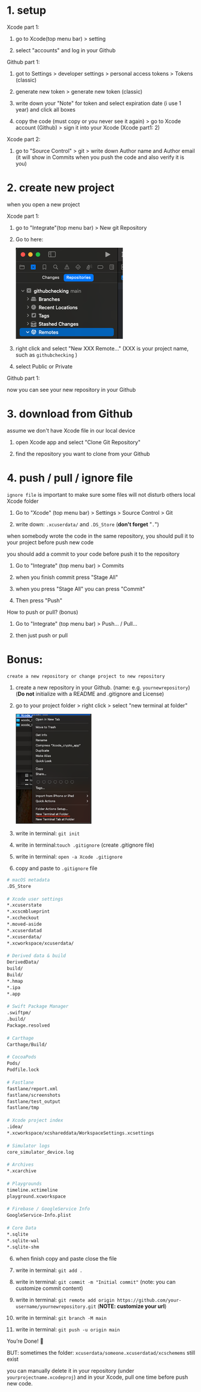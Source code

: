# 1. setup

Xcode part 1: 

1. go to Xcode(top menu bar) > setting

2. select "accounts" and log in your Github 

Github part 1: 

1. got to Settings > developer settings > personal access tokens > Tokens (classic) 

2. generate new token > generate new token (classic)

3. write down your "Note" for token and select expiration date (i use 1 year) and click all boxes

4. copy the code (must copy or you never see it again) > go to Xcode account (Github) > sign it into your Xcode (Xcode part1: 2)

Xcode part 2: 

1. go to "Source Control" > git > write down Author name and Author email (it will show in Commits when you push the code and also verify it is you) 

# 2. create new project

when you open a new project

Xcode part 1:

1. go to "Integrate"(top menu bar) > New git Repository 

2. Go to here: 
   
   ![Screenshot 2025-04-17 at 4.06.40 PM.png](assets/47d4aa67b96c90c9253eaa825b653aaf0b581a96.png)

3. right click and select "New XXX Remote..." (XXX is your project name, such as `githubchecking` )

4. select Public or Private

Github part 1:

now you can see your new repository in your Github

# 3. download from Github

assume we don't have Xcode file in our local device

1. open Xcode app and select "Clone Git Repository"

2. find the repository you want to clone from your Github

# 4. push / pull / ignore file

`ignore file` is important to make sure some files will not disturb others local Xcode folder

1. Go to "Xcode" (top menu bar) > Settings > Source Control > Git

2. write down: `.xcuserdata/` and `.DS_Store` (**don't forget** "`.`")

when somebody wrote the code in the same repository, you should pull it to your project before push new code

you should add a commit to your code before push it to the repository

1. Go to "Integrate" (top menu bar) > Commits

2. when you finish commit press "Stage All"

3. when you press "Stage All" you can press "Commit"

4. Then press "Push"

How to push or pull? (bonus)

1. Go to "Integrate" (top menu bar) > Push... / Pull...

2. then just push or pull

# Bonus:

```textile
create a new repository or change project to new repository
```

1. create a new repository in your Github. (name: e.g. `yournewrepository`) (**Do not** initialize with a README and .gitignore and License)

2. go to your project folder > right click > select "new terminal at folder"
   
   <img title="" src="assets/d51e78c623cc212e667449a1fb0cc911a1949bd0.png" alt="Screenshot 2025-04-18 at 1.02.16 AM.png" width="202">

3. write in terminal: `git init`

4. write in terminal:`touch .gitignore` (create .gitignore file)

5. write in terminal: `open -a Xcode .gitignore` 

6. copy and paste to `.gitignore` file

```bash
# macOS metadata
.DS_Store

# Xcode user settings
*.xcuserstate
*.xcscmblueprint
*.xccheckout
*.moved-aside
*.xcuserdatad
*.xcuserdata/
*.xcworkspace/xcuserdata/

# Derived data & build
DerivedData/
build/
Build/
*.hmap
*.ipa
*.app

# Swift Package Manager
.swiftpm/
.build/
Package.resolved

# Carthage
Carthage/Build/

# CocoaPods
Pods/
Podfile.lock

# Fastlane
fastlane/report.xml
fastlane/screenshots
fastlane/test_output
fastlane/tmp

# Xcode project index
.idea/
*.xcworkspace/xcshareddata/WorkspaceSettings.xcsettings

# Simulator logs
core_simulator_device.log

# Archives
*.xcarchive

# Playgrounds
timeline.xctimeline
playground.xcworkspace

# Firebase / GoogleService Info
GoogleService-Info.plist

# Core Data
*.sqlite
*.sqlite-wal
*.sqlite-shm
```

6. when finish copy and paste close the file 

7. write in terminal: `git add .`

8. write in terminal: `git commit -m "Initial commit"` (note: you can customize commit content)

9. write in terminal: `git remote add origin https://github.com/your-username/yournewrepository.git` (**NOTE: customize your url**)

10. write in terminal: `git branch -M main`

11. write in terminal: `git push -u origin main`

You’re Done! 🎉

BUT: sometimes the folder: `xcuserdata/someone.xcuserdatad/xcschemems` still exist

you can manually delete it in your repository (under `yourprojectname.xcodeproj`) and in your Xcode, pull one time before push new code. 
